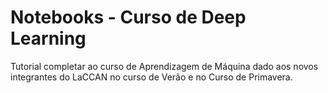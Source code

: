 # Notebooks - Curso de Deep Learning

Tutorial completar ao curso de Aprendizagem de Máquina dado aos novos integrantes do LaCCAN no curso de Verão e no Curso de Primavera.
